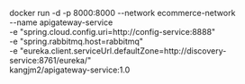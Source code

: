 docker run -d -p 8000:8000 --network ecommerce-network \
--name apigateway-service \
-e "spring.cloud.config.uri=http://config-service:8888" \
-e "spring.rabbitmq.host=rabbitmq" \
-e "eureka.client.serviceUrl.defaultZone=http://discovery-service:8761/eureka/" \
kangjm2/apigateway-service:1.0